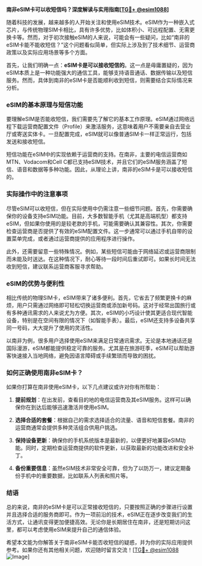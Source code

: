 **南非eSIM卡可以收短信吗？深度解读与实用指南[[TG💪+ @esim1088](https://t.me/s/esim1088)]**

随着科技的发展，越来越多的人开始关注和使用eSIM技术。eSIM作为一种嵌入式芯片，与传统物理SIM卡相比，具有许多优势，比如体积小、可远程配置、无需更换卡等。然而，对于初次接触eSIM的人来说，可能会有一些疑问，比如“南非的eSIM卡能不能收短信？”这个问题看似简单，但实际上涉及到了技术细节、运营商政策以及实际应用场景等多个方面。

首先，让我们明确一点：**eSIM卡是可以接收短信的**。这一点是毋庸置疑的，因为eSIM本质上是一种功能强大的通信工具，能够支持语音通话、数据传输以及短信服务。然而，具体到南非的eSIM卡是否能顺利收到短信，则需要结合实际情况来分析。

### eSIM的基本原理与短信功能

要理解eSIM是否能收短信，我们需要先了解它的基本工作原理。eSIM通过网络远程下载运营商配置文件（Profile）来激活服务，这意味着用户不需要亲自去营业厅或寄送实体卡。一旦配置完成，eSIM就可以像普通SIM卡一样正常运行，包括发送和接收短信。

短信功能在eSIM中的实现依赖于运营商的支持。在南非，主要的电信运营商如MTN、Vodacom和Cell C都已支持eSIM技术，并且它们的eSIM服务涵盖了短信、语音和数据等多种功能。因此，从理论上讲，南非的eSIM卡是可以接收短信的。

### 实际操作中的注意事项

尽管eSIM可以收短信，但在实际使用中仍需注意一些细节问题。首先，你需要确保你的设备支持eSIM功能。目前，大多数智能手机（尤其是高端机型）都支持eSIM，但如果你使用的是较老款的手机，可能需要确认其兼容性。其次，你需要检查运营商是否提供了有效的eSIM配置文件。这一步通常可以通过手机自带的设置菜单完成，或者通过运营商提供的应用程序进行操作。

此外，还需要留意一些特殊情况。例如，某些短信可能由于网络延迟或运营商限制而未能及时送达。在这种情况下，耐心等待一段时间后重试即可。如果长时间无法收到短信，建议联系运营商客服寻求帮助。

### eSIM的优势与便利性

相比传统的物理SIM卡，eSIM带来了诸多便利。首先，它省去了频繁更换卡的麻烦，用户只需通过网络即可轻松切换运营商或添加新号码。这对于经常出国旅行或有多种通讯需求的人来说尤为方便。其次，eSIM的小巧设计使其更适合现代智能设备，特别是在空间有限的情况下（如智能手表）。最后，eSIM还支持多设备共享同一号码，大大提升了使用的灵活性。

以南非为例，很多用户选择使用eSIM来满足日常通讯需求。无论是本地通话还是国际漫游，eSIM都能提供稳定可靠的服务。尤其是在旅游旺季，eSIM可以帮助游客快速接入当地网络，避免因语言障碍或手续繁琐而导致的困扰。

### 如何正确使用南非eSIM卡？

如果你打算在南非使用eSIM卡，以下几点建议或许对你有所帮助：

1. **提前规划**：在出发前，查看目的地的电信运营商及其eSIM服务。这样可以确保你在到达后能够迅速激活并使用eSIM。
   
2. **选择合适的套餐**：根据自己的需求选择适合的流量、语音和短信套餐。南非的运营商通常会提供多种灵活组合供用户挑选。

3. **保持设备更新**：确保你的手机系统版本是最新的，以便更好地兼容eSIM功能。同时，定期检查运营商提供的软件更新，以获取最新的功能改进和安全补丁。

4. **备份重要信息**：虽然eSIM技术非常安全可靠，但为了以防万一，建议定期备份手机中的重要数据，比如联系人列表和照片等。

### 结语

总的来说，南非的eSIM卡是可以正常接收短信的，只要按照正确的步骤进行设置并且选择合适的服务商即可。作为一项前沿的技术，eSIM正在逐步改变我们的生活方式，让通讯变得更加便捷高效。无论你是长期居住在南非，还是短期访问这里，都可以考虑使用eSIM来提升自己的通信体验。

希望本文能为你解答关于南非eSIM卡能否收短信的疑惑，并为你的实际应用提供参考。如果你还有其他相关问题，欢迎随时留言交流！[[TG💪+ @esim1088](https://t.me/s/esim1088) ![Image](https://i.postimg.cc/4NQfJmqS/Snipaste-2025-05-13-00-14-12.png)]